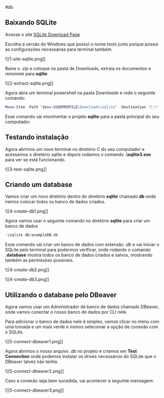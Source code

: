 #db 

## Baixando SQLite

Acesse o site [SQLite Download Page](https://sqlite.org/download.html)

Escolha a versão do Windows que possui o nome _tools_ junto porque possui as configurações necessárias para terminal também.

![[1-site-sqlite.png]]

Baixe o _.zip_ e coloque na pasta de Downloads, extraia os documentos e renomeie para __sqlite__

![[2-extract-sqlite.png]]

Agora abra um terminal powershell na pasta _Downloads_ e rode o seguinte comando:

```powershell
Move-Item -Path "$env:USERPROFILE\Downloads\sqlite" -Destination "C:\"
```

Esse comando vai movimentar o projeto __sqlite__ para a pasta principal do seu computador.

## Testando instalação

Agora abrimos um novo terminal no diretório _C_ do seu computador e acessamos o diretório _sqlite_ e depois rodamos o comando __.\sqlite3.exe__ para ver se está funcionando.

![[3-test-sqlite.png]]

## Criando um database

Vamos criar um novo diretório dentro do diretório __sqlite__ chamado __db__ onde iremos colocar todos os banco de dados criados.

![[4-create-db1.png]]

Agora vamos usar o seguinte comando no diretório __sqlite__ para criar um banco de dados

```powershell
.\sqlite db/exampleDB.db
```

Esse comando vai criar um banco de dados com extensão _.db_ e vai iniciar o SQLite pelo terminal para podermos verificar, onde rodando o comando __.database__ mostra todos os banco de dados criados e salvos, mostrando também as permissões possíveis.

![[4-create-db2.png]]

![[4-create-db3.png]]

## Utilizando o database pelo DBeaver

Agora vamos usar um Administrador de banco de dados chamado DBeaver, onde vamos conectar o nosso banco de dados por CLI nele.

Para adicionar o banco de dados nele é simples, vamos clicar no menu com uma tomada e um mais verde e iremos selecionar a opção de conexão com o SQLite.

![[5-connect-dbeaver1.png]]

Agora abrimos o nosso arquivo _.db_ no projeto e criamos em __Test Connection__ onde podemos instalar os drives necessários do SQLite que o DBeaver talvez não tenha.

![[5-connect-dbeaver2.png]]

Caso a conexão seja bem sucedida, vai acontecer a seguinte mensagem:

![[5-connect-dbeaver3.png]]

